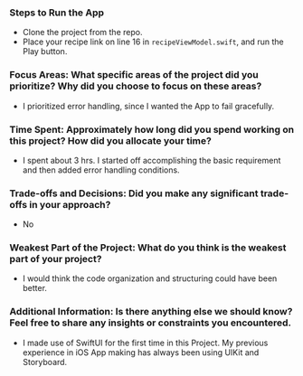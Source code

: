 ### Steps to Run the App
- Clone the project from the repo. 
- Place your recipe link on line 16 in `recipeViewModel.swift`, and run the Play button.

### Focus Areas: What specific areas of the project did you prioritize? Why did you choose to focus on these areas?
- I prioritized error handling, since I wanted the App to fail gracefully.

### Time Spent: Approximately how long did you spend working on this project? How did you allocate your time?
- I spent about 3 hrs. I started off accomplishing the basic requirement and then added error handling conditions.

### Trade-offs and Decisions: Did you make any significant trade-offs in your approach?
- No

### Weakest Part of the Project: What do you think is the weakest part of your project?
- I would think the code organization and structuring could have been better.

### Additional Information: Is there anything else we should know? Feel free to share any insights or constraints you encountered.
- I made use of SwiftUI for the first time in this Project. My previous experience in iOS App making has always been using UIKit and Storyboard.
